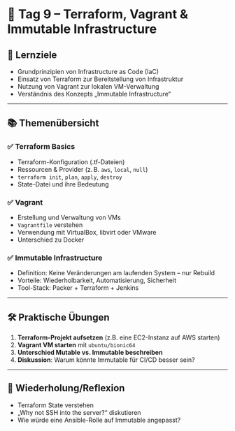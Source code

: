 # 🧩 Tag 9 – Terraform, Vagrant & Immutable Infrastructure

## 🎯 Lernziele

- Grundprinzipien von Infrastructure as Code (IaC)
- Einsatz von Terraform zur Bereitstellung von Infrastruktur
- Nutzung von Vagrant zur lokalen VM-Verwaltung
- Verständnis des Konzepts „Immutable Infrastructure“

---

## 📚 Themenübersicht

### ✅ Terraform Basics
- Terraform-Konfiguration (.tf-Dateien)
- Ressourcen & Provider (z. B. `aws`, `local`, `null`)
- `terraform init`, `plan`, `apply`, `destroy`
- State-Datei und ihre Bedeutung

### ✅ Vagrant
- Erstellung und Verwaltung von VMs
- `Vagrantfile` verstehen
- Verwendung mit VirtualBox, libvirt oder VMware
- Unterschied zu Docker

### ✅ Immutable Infrastructure
- Definition: Keine Veränderungen am laufenden System – nur Rebuild
- Vorteile: Wiederholbarkeit, Automatisierung, Sicherheit
- Tool-Stack: Packer + Terraform + Jenkins

---

## 🛠️ Praktische Übungen

1. **Terraform-Projekt aufsetzen** (z.B. eine EC2-Instanz auf AWS starten)
2. **Vagrant VM starten** mit `ubuntu/bionic64`
3. **Unterschied Mutable vs. Immutable beschreiben**
4. **Diskussion**: Warum könnte Immutable für CI/CD besser sein?

---

## 🔁 Wiederholung/Reflexion
- Terraform State verstehen
- „Why not SSH into the server?“ diskutieren
- Wie würde eine Ansible-Rolle auf Immutable angepasst?

